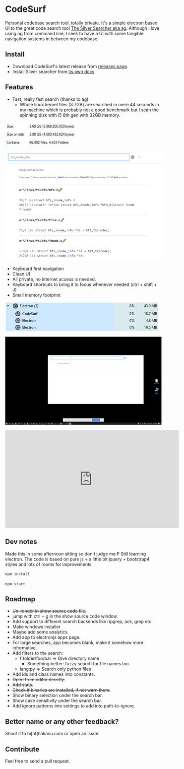 # CodeSurf

Personal codebase search tool, totally private.
It's a simple electron based UI to the great code search tool [The Silver Searcher aka ag](https://github.com/ggreer/the_silver_searcher).
Although I love using ag from command line, I seek to have a UI with some tangible navigation systems in between my codebase.

## Install

* Download CodeSurf's latest release from [releases page](https://github.com/hakanu/code_surf/releases).
* Install  Silver searcher from [its own docs](https://github.com/ggreer/the_silver_searcher/blob/master/README.md)

## Features

* Fast, really fast search (thanks to ag)
  * Whole linux kernel files (3.7GB) are searched in mere 44 seconds in my 
  machine which is probably not a good benchmark but I scan the spinning disk
  with i5 8th gen with 32GB memory.

![](linux_kernel_files.png)

![](speed.png)

* Keyboard first navigation
* Clean UI
* All private, no internet access is needed.
* Keyboard shortcuts to bring it to focus whenever needed (ctrl + shift + J)
* Small memory footprint

![](memory.png)

![](quick_usage.gif)

<iframe width="560" height="315" src="https://www.youtube.com/embed/bAuW-iKSVU0" frameborder="0" allow="accelerometer; autoplay; encrypted-media; gyroscope; picture-in-picture" allowfullscreen></iframe>

## Dev notes

Made this in some afternoon sitting so don't judge me:P Still learning electron.
The code is based on pure js + a little bit jquery + bootstrap4 styles and lots of rooms for improvements.

```shell
npm install

npm start
```

## Roadmap 

* ~~Un-render in show source code file.~~
* jump with ctrl + g in the show source code window. 
* Add support to different search backends like ripgrep, ack, grep etc.
* Make windows installer
* Maybe add some analytics.
* Add app to electronjs apps page.
* For large searches, app becomes blank, make it somehow more informative.
* Add filters to the search:
  * f:folder/foo/bar => Give directory name
    * Something better: fuzzy search for file names too.
  * lang:py => Search only python files
* Add ids and class names into constants.
* ~~Open from editor directly.~~
* ~~Add stats.~~
* ~~Check if binaries are installed, if not warn them.~~
* Show binary selection under the search bar.
* Show case sensitivity under the search bar.
* Add ignore patterns into settings to add into path-to-ignore.

## Better name or any other feedback?

Shoot it to hi[at]hakanu.com or open an issue.

## Contribute

Feel free to send a pull request.

